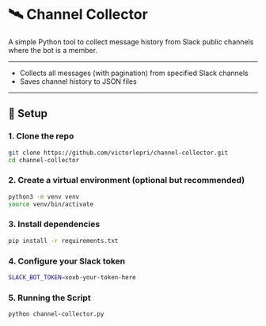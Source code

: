 # 🛰️ Channel Collector

A simple Python tool to collect message history from Slack public channels where the bot is a member.

---

- Collects all messages (with pagination) from specified Slack channels
- Saves channel history to JSON files

---

## 🚀 Setup

### 1. Clone the repo

```bash
git clone https://github.com/victorlepri/channel-collector.git
cd channel-collector
```

### 2. Create a virtual environment (optional but recommended)

```bash
python3 -m venv venv
source venv/bin/activate
```

### 3. Install dependencies

```bash
pip install -r requirements.txt
```

### 4. Configure your Slack token

```bash
SLACK_BOT_TOKEN=xoxb-your-token-here
```

### 5. Running the Script

```bash
python channel-collector.py
```